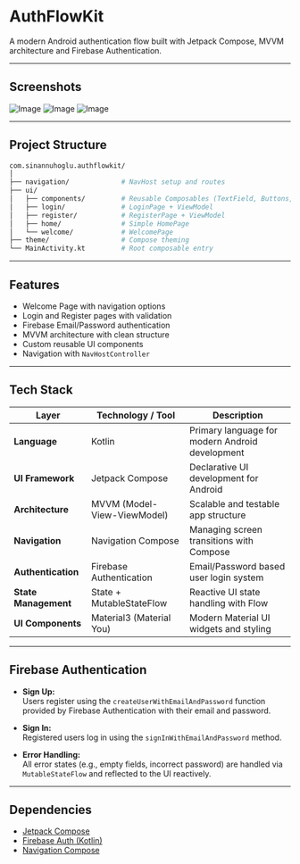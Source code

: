 # AuthFlowKit

A modern Android authentication flow built with Jetpack Compose, MVVM architecture and Firebase Authentication.

---
## Screenshots
![Image](https://github.com/user-attachments/assets/1e5cbb0f-3f77-44ce-8d3b-f2fe54945716)
![Image](https://github.com/user-attachments/assets/b79f22ef-5e8c-4057-b504-896169d7dffc)
![Image](https://github.com/user-attachments/assets/7171c458-345d-49c7-b8c5-a3632a4d749c)

---

## Project Structure

```bash
com.sinannuhoglu.authflowkit/
│
├── navigation/             # NavHost setup and routes
├── ui/
│   ├── components/         # Reusable Composables (TextField, Buttons, etc.)
│   ├── login/              # LoginPage + ViewModel
│   ├── register/           # RegisterPage + ViewModel
│   ├── home/               # Simple HomePage
│   └── welcome/            # WelcomePage
├── theme/                  # Compose theming
└── MainActivity.kt         # Root composable entry
```

---

## Features

- Welcome Page with navigation options
- Login and Register pages with validation
- Firebase Email/Password authentication
- MVVM architecture with clean structure
- Custom reusable UI components
- Navigation with `NavHostController`

---

## Tech Stack

| Layer               | Technology / Tool                          | Description                                           |
|---------------------|---------------------------------------------|-------------------------------------------------------|
| **Language**         | Kotlin                                      | Primary language for modern Android development       |
| **UI Framework**     | Jetpack Compose                             | Declarative UI development for Android                |
| **Architecture**     | MVVM (Model-View-ViewModel)                 | Scalable and testable app structure                   |
| **Navigation**       | Navigation Compose                          | Managing screen transitions with Compose              |
| **Authentication**   | Firebase Authentication                     | Email/Password based user login system                |
| **State Management** | State + MutableStateFlow                    | Reactive UI state handling with Flow                  |
| **UI Components**    | Material3 (Material You)                    | Modern Material UI widgets and styling                |

---

## Firebase Authentication

- **Sign Up:**  
  Users register using the `createUserWithEmailAndPassword` function provided by Firebase Authentication with their email and password.

- **Sign In:**  
  Registered users log in using the `signInWithEmailAndPassword` method.

- **Error Handling:**  
  All error states (e.g., empty fields, incorrect password) are handled via `MutableStateFlow` and reflected to the UI reactively.

---

## Dependencies

- [Jetpack Compose](https://developer.android.com/jetpack/compose)
- [Firebase Auth (Kotlin)](https://firebase.google.com/docs/auth/android/start)
- [Navigation Compose](https://developer.android.com/jetpack/compose/navigation)
